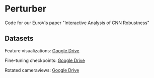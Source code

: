 # Perturber

Code for our EuroVis paper "Interactive Analysis of CNN Robustness"

## Datasets

Feature visualizations: [Google Drive](https://www.google.com)

Fine-tuning checkpoints: [Google Drive](https://www.google.com)

Rotated cameraviews: [Google Drive](https://www.google.com)
